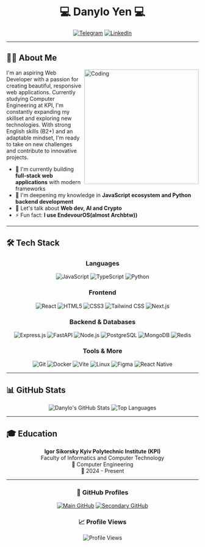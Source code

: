 <div align="center">
  
# 💻 Danylo Yen 💻

[![Telegram](https://img.shields.io/badge/Telegram-@mtnlmptnss-2CA5E0?style=for-the-badge&logo=telegram&logoColor=white)](https://t.me/mtnlmptnss)
[![LinkedIn](https://img.shields.io/badge/LinkedIn-Danylo_Yen-0077B5?style=for-the-badge&logo=linkedin&logoColor=white)](https://www.linkedin.com/in/danylo-yen-b96390339/)
  
</div>

---


## 👨‍💻 About Me

<img align="right" alt="Coding" width="300" src="https://www.gifcen.com/wp-content/uploads/2024/05/satoru-gojo-gif.gif">
I'm an aspiring Web Developer with a passion for creating beautiful, responsive web applications. Currently studying Computer Engineering at KPI, I'm constantly expanding my skillset and exploring new technologies. With strong English skills (B2+) and an adaptable mindset, I'm ready to take on new challenges and contribute to innovative projects.

- 🔭 I'm currently building **full-stack web applications** with modern frameworks
- 🌱 I'm deepening my knowledge in **JavaScript ecosystem and Python backend development**
- 💬 Let's talk about **Web dev, AI and Crypto**
- ⚡ Fun fact: **I use EndevourOS(almost Archbtw))**


---
## 🛠️ Tech Stack

<div align="center">

### Languages
![JavaScript](https://img.shields.io/badge/javascript-%23F7DF1E.svg?style=for-the-badge&logo=javascript&logoColor=black)
![TypeScript](https://img.shields.io/badge/typescript-%233178C6.svg?style=for-the-badge&logo=typescript&logoColor=white)
![Python](https://img.shields.io/badge/python-%233776AB.svg?style=for-the-badge&logo=python&logoColor=white)

### Frontend
![React](https://img.shields.io/badge/react-%2361DAFB.svg?style=for-the-badge&logo=react&logoColor=black)
![HTML5](https://img.shields.io/badge/html5-%23E34F26.svg?style=for-the-badge&logo=html5&logoColor=white)
![CSS3](https://img.shields.io/badge/css3-%231572B6.svg?style=for-the-badge&logo=css3&logoColor=white)
![Tailwind CSS](https://img.shields.io/badge/tailwind_css-%2338B2AC.svg?style=for-the-badge&logo=tailwind-css&logoColor=white)
![Next.js](https://img.shields.io/badge/next.js-%23000000.svg?style=for-the-badge&logo=next.js&logoColor=white)

### Backend & Databases
![Express.js](https://img.shields.io/badge/express-%23000000.svg?style=for-the-badge&logo=express&logoColor=white)
![FastAPI](https://img.shields.io/badge/fastapi-%23009688.svg?style=for-the-badge&logo=fastapi&logoColor=white)
![Node.js](https://img.shields.io/badge/node.js-%23339933.svg?style=for-the-badge&logo=node.js&logoColor=white)
![PostgreSQL](https://img.shields.io/badge/postgresql-%23336791.svg?style=for-the-badge&logo=postgresql&logoColor=white)
![MongoDB](https://img.shields.io/badge/mongodb-%2347A248.svg?style=for-the-badge&logo=mongodb&logoColor=white)
![Redis](https://img.shields.io/badge/redis-%23DC382D.svg?style=for-the-badge&logo=redis&logoColor=white)

### Tools & More
![Git](https://img.shields.io/badge/git-%23F05032.svg?style=for-the-badge&logo=git&logoColor=white)
![Docker](https://img.shields.io/badge/docker-%232496ED.svg?style=for-the-badge&logo=docker&logoColor=white)
![Vite](https://img.shields.io/badge/vite-%23646CFF.svg?style=for-the-badge&logo=vite&logoColor=white)
![Linux](https://img.shields.io/badge/linux-%23FCC624.svg?style=for-the-badge&logo=linux&logoColor=black)
![Figma](https://img.shields.io/badge/figma-%23F24E1E.svg?style=for-the-badge&logo=figma&logoColor=white)
![React Native](https://img.shields.io/badge/react_native-%2361DAFB.svg?style=for-the-badge&logo=react&logoColor=black)

</div>

---

## 📊 GitHub Stats

<div align="center">
  <!-- Note: You'll need to set up these GitHub stats cards from https://github.com/anuraghazra/github-readme-stats -->
  <img src="https://github-readme-stats.vercel.app/api?username=DanyaYen&show_icons=true&theme=radical" alt="Danylo's GitHub Stats" />
  <img src="https://github-readme-stats.vercel.app/api/top-langs/?username=DanyaYen&layout=compact&theme=radical" alt="Top Languages" />
</div>

---

## 🎓 Education

<div align="center">
  
**Igor Sikorsky Kyiv Polytechnic Institute (KPI)**  
Faculty of Informatics and Computer Technology  
🎯 Computer Engineering  
📅 2024 - Present
  
</div>

---

<div align="center">
  
### 🔗 GitHub Profiles
[![Main GitHub](https://img.shields.io/badge/GitHub-DanyaYen_(main)-181717?style=for-the-badge&logo=github&logoColor=white)](https://github.com/DanyaYen)
[![Secondary GitHub](https://img.shields.io/badge/GitHub-mtnlmptnss_(secondary)-181717?style=for-the-badge&logo=github&logoColor=white)](https://github.com/mtnlmptnss)

<!-- Note: You'll need to set up the visitor counter from https://github.com/antonkomarev/github-profile-views-counter -->
### 📈 Profile Views
![Profile Views](https://komarev.com/ghpvc/?username=DanyaYen&color=brightgreen&style=for-the-badge)
  
</div>

<!--
**DanyaYen/DanyaYen** is a ✨ _special_ ✨ repository because its `README.md` (this file) appears on your GitHub profile.
-->
